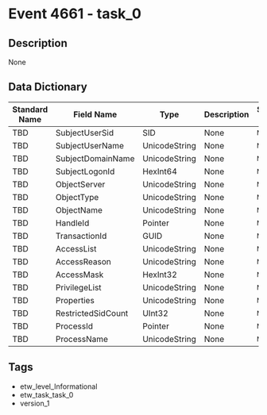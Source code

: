 # Event 4661 - task_0

## Description
None

## Data Dictionary
|Standard Name|Field Name|Type|Description|Sample Value|
|---|---|---|---|---|
|TBD|SubjectUserSid|SID|None|`None`|
|TBD|SubjectUserName|UnicodeString|None|`None`|
|TBD|SubjectDomainName|UnicodeString|None|`None`|
|TBD|SubjectLogonId|HexInt64|None|`None`|
|TBD|ObjectServer|UnicodeString|None|`None`|
|TBD|ObjectType|UnicodeString|None|`None`|
|TBD|ObjectName|UnicodeString|None|`None`|
|TBD|HandleId|Pointer|None|`None`|
|TBD|TransactionId|GUID|None|`None`|
|TBD|AccessList|UnicodeString|None|`None`|
|TBD|AccessReason|UnicodeString|None|`None`|
|TBD|AccessMask|HexInt32|None|`None`|
|TBD|PrivilegeList|UnicodeString|None|`None`|
|TBD|Properties|UnicodeString|None|`None`|
|TBD|RestrictedSidCount|UInt32|None|`None`|
|TBD|ProcessId|Pointer|None|`None`|
|TBD|ProcessName|UnicodeString|None|`None`|

## Tags
* etw_level_Informational
* etw_task_task_0
* version_1